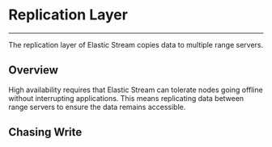 # Replication Layer

---
The replication layer of Elastic Stream copies data to multiple range servers.

## Overview

High availability requires that Elastic Stream can tolerate nodes going offline without interrupting applications. This means replicating data between range servers to ensure the data remains accessible.

## Chasing Write

